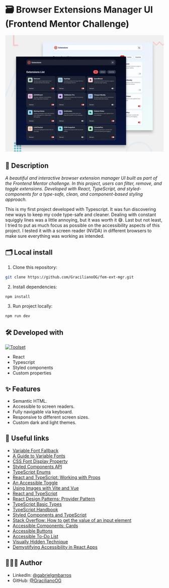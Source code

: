 # 🗃️ Browser Extensions Manager UI (Frontend Mentor Challenge)

![App preview in different themes](./design/preview.jpg)

## 📖 Description

_A beautiful and interactive browser extension manager UI built as part of the Frontend Mentor challenge. In this project, users can filter, remove, and toggle extensions. Developed with React, TypeScript, and styled-components for a type-safe, clean, and component-based styling approach._

This is my first project developed with Typescript. It was fun discovering new ways to keep my code type-safe and cleaner. Dealing with constant squiggly lines was a little annoying, but it was worth it 😅. Last but not least, I tried to put as much focus as possible on the accessibility aspects of this project. I tested it with a screen reader (NVDA) in different browsers to make sure everything was working as intended.

## 🗂️ Local install

1. Clone this repository:

```bash
git clone https://github.com/GracilianoOG/fem-ext-mgr.git
```

2. Install dependencies:

```bash
npm install
```

3. Run project locally:

```bash
npm run dev
```

## 🛠️ Developed with

[![Toolset](https://skillicons.dev/icons?i=react,styledcomponents,ts,js,css,html)](https://skillicons.dev)

- React
- Typescript
- Styled components
- Custom properties

## ✨ Features

- Semantic HTML.
- Accessible to screen readers.
- Fully navigable via keyboard.
- Responsive to different screen sizes.
- Custom dark and light themes.

## 🔗 Useful links

- [Variable Font Fallback](https://pimpmytype.com/variable-font-fallback/)
- [A Guide to Variable Fonts](https://developer.mozilla.org/en-US/docs/Web/CSS/CSS_fonts/Variable_fonts_guide)
- [CSS Font Display Property](https://css-tricks.com/almanac/properties/f/font-display/)
- [Styled Components API](https://styled-components.com/docs/api#styled)
- [TypeScript Enums](https://www.typescriptlang.org/docs/handbook/enums.html#objects-vs-enums)
- [React and TypeScript: Working with Props](https://www.kidancode.com/article/react-typescript-working-with-props-and-types-of-props)
- [An Accessible Toggle](https://kittygiraudel.com/2021/04/05/an-accessible-toggle/)
- [Using Images with Vite and Vue](https://medium.com/@andrewmasonmedia/how-to-use-images-with-vite-and-vue-937307a150c0)
- [React and TypeScript](https://react.dev/learn/typescript)
- [React Design Patterns: Provider Pattern](https://medium.com/@vitorbritto/react-design-patterns-provider-pattern-b273ba665158)
- [TypeScript Basic Types](https://react-typescript-cheatsheet.netlify.app/docs/basic/getting-started/basic_type_example)
- [TypeScript Handbook](https://www.typescriptlang.org/docs/handbook/intro.html)
- [Styled Components and TypeScript](https://styled-components.com/docs/api#typescript)
- [Stack Overflow: How to get the value of an input element](https://stackoverflow.com/a/79472338)
- [Accessible Components: Cards](https://inclusive-components.design/cards/)
- [Accessible Buttons](https://accessibleweb.dev/buttons)
- [Accessible To-Do List](https://inclusive-components.design/a-todo-list/)
- [Visually Hidden Technique](https://medium.com/web-dev-survey-from-kyoto/the-visually-hidden-technique-303f8e2bd409)
- [Demystifying Accessibility in React Apps](https://www.youtube.com/watch?v=UHjt2A6CS6A)

## 🧑🏻‍💻 Author

- LinkedIn: [@gabrielgmbarros](https://www.linkedin.com/in/gabrielgmbarros)
- GitHub: [@GracilianoOG](https://github.com/GracilianoOG)
